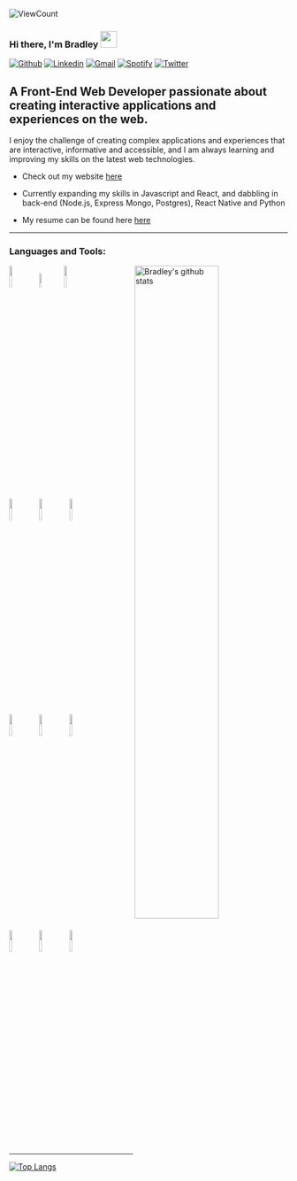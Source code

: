 ![ViewCount](https://views.whatilearened.today/views/github/BradleyGenao/BradleyGenao.svg?cache=remove)
### Hi there, I'm Bradley <img src="https://raw.githubusercontent.com/iampavangandhi/iampavangandhi/master/gifs/Hi.gif" width="30px">
<!-- Your badges
You can use the website to generate badges: https://shields.io/
-->

[![Github](https://img.shields.io/badge/-Github-333?style=flat&logo=Github&logoColor=white)](https://github.com/BradleyGenao)
[![Linkedin](https://img.shields.io/badge/-LinkedIn-blue?style=flat&logo=Linkedin&logoColor=white)](https://www.linkedin.com/in/bjgenao)
[![Gmail](https://img.shields.io/badge/-Gmail-c14438?style=flat&logo=Gmail&logoColor=white)](mailto:bjgenao@gmail.com)
[![Spotify](https://img.shields.io/badge/-Spotify-1DB954?style=flat&logo=Spotify&logoColor=white)](https://open.spotify.com/user/yd6hi3lpsi88r4cpkez4a27wi)
[![Twitter](https://img.shields.io/badge/-Twitter-1DA1F2?style=flat&logo=Twitter&logoColor=white)](https://twitter.com/bradley_genao)
&nbsp;
## A Front-End Web Developer passionate about creating interactive applications and experiences on the web.

I enjoy the challenge of creating complex applications and experiences that are interactive, informative and accessible, and I am always learning and improving my skills on the latest web technologies.

- Check out my website [here](http://genao.io)

- Currently expanding my skills in Javascript and React, and dabbling in back-end (Node.js, Express Mongo, Postgres), React Native and Python

- My resume can be found here  [here](https://genao.io/resume/final_resume.pdf)

---------------------------------------------------------------------

### Languages and Tools:


<!-- Your github readme stats
You can use this api: https://github.com/anuraghazra/github-readme-stats
-->
<p>
    <img width="55%" align="right" alt="Bradley's github stats" src="https://github-readme-stats.vercel.app/api?username=BradleyGenao&show_icons=true&hide_border=true"/>

  <!-- Your languages and tools. Be careful with the alignment. 
  You can use this sites to get logos: https://www.vectorlogo.zone or https://simpleicons.org/
  -->
  <code><img width="10%" src="https://www.vectorlogo.zone/logos/python/python-ar21.svg"></code>
  <code><img width="8%" src="https://www.vectorlogo.zone/logos/javascript/javascript-icon.svg"></code>
  <code><img width="10%" src="https://www.vectorlogo.zone/logos/reactjs/reactjs-ar21.svg"></code>
  
  <br />
  <code><img width="10%" src="https://www.vectorlogo.zone/logos/firebase/firebase-ar21.svg"></code>
  <code><img width="10%" src="https://www.vectorlogo.zone/logos/mongodb/mongodb-ar21.svg"></code>
  <code><img width="10%" src="https://www.vectorlogo.zone/logos/nodejs/nodejs-ar21.svg"></code>
  <br />
  <code><img width="10%" src="https://www.vectorlogo.zone/logos/swift/swift-horizontal.svg"></code>
  <code><img width="10%" src="https://www.vectorlogo.zone/logos/heroku/heroku-ar21.svg"></code>
  <code><img width="10%" src="https://www.vectorlogo.zone/logos/ethereum/ethereum-ar21.svg"></code>
  <br />
  <code><img width="10%" src="https://www.vectorlogo.zone/logos/git-scm/git-scm-ar21.svg"></code>
  <code><img width="10%" src="https://www.vectorlogo.zone/logos/github/github-ar21.svg"></code>
  <code><img width="10%" src="https://www.vectorlogo.zone/logos/visualstudio_code/visualstudio_code-ar21.svg"></code>
  
  --------------------------------------------------------------------------
  
  [![Top Langs](https://github-readme-stats.vercel.app/api/top-langs/?username=BradleyGenao&hide=jupyter%20notebook&show_icons=true&layout=compact&hide_border=true)](https://github.com/anuraghazra/github-readme-stats)


</p>


